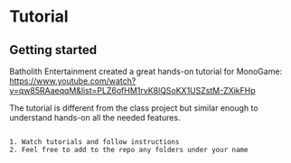 # Tutorial

## Getting started

Batholith Entertainment created a great hands-on tutorial for MonoGame:
https://www.youtube.com/watch?v=qw85RAaeqqM&list=PLZ6ofHM1rvK8lQSoKX1USZstM-ZXikFHp

The tutorial is different from the class project but similar enough to understand hands-on all the needed features.

```

1. Watch tutorials and follow instructions
2. Feel free to add to the repo any folders under your name

```